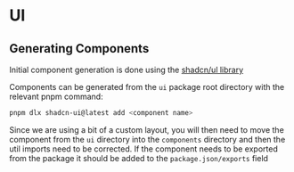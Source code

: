 # UI

## Generating Components

Initial component generation is done using the [shadcn/ul library](https://ui.shadcn.com)

Components can be generated from the `ui` package root directory with the relevant pnpm command:

```sh
pnpm dlx shadcn-ui@latest add <component name>
```

Since we are using a bit of a custom layout, you will then need to move the component from the `ui` directory into the `components` directory and then the util imports need to be corrected. If the component needs to be exported from the package it should be added to the `package.json/exports` field
